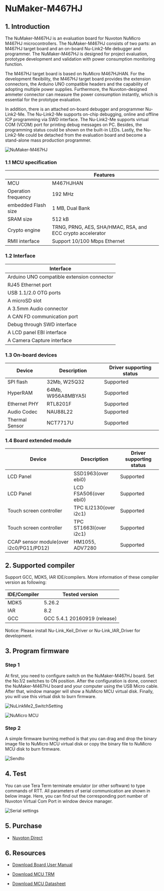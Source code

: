 # NuMaker-M467HJ

## 1. Introduction

The NuMaker-M467HJ is an evaluation board for Nuvoton NuMicro M467HJ microcontrollers. The NuMaker-M467HJ consists of two parts: an M467HJ target board and an on-board Nu-Link2-Me debugger and programmer. The NuMaker-M467HJ is designed for project evaluation, prototype development and validation with power consumption monitoring function.

The M467HJ target board is based on NuMicro M467HJHAN. For the development flexibility, the M467HJ target board provides the extension connectors, the Arduino UNO compatible headers and the capability of adopting multiple power supplies. Furthermore, the Nuvoton-designed ammeter connector can measure the power consumption instantly, which is essential for the prototype evaluation.

In addition, there is an attached on-board debugger and programmer Nu-Link2-Me. The Nu-Link2-Me supports on-chip debugging, online and offline ICP programming via SWD interface. The Nu-Link2-Me supports virtual COM (VCOM) port for printing debug messages on PC. Besides, the programming status could be shown on the built-in LEDs. Lastly, the Nu-Link2-Me could be detached from the evaluation board and become a stand-alone mass production programmer.

![NuMaker-M467HJ](./figures/NuMaker-M467HJ-V1_F.png)

### 1.1 MCU specification

|  | Features |
| -- | -- |
| MCU | M467HJHAN |
| Operation frequency | 192 MHz |
| embedded Flash size | 1 MB, Dual Bank |
| SRAM size | 512 kB |
| Crypto engine |  TRNG, PRNG, AES, SHA/HMAC, RSA, and ECC crypto accelerator |
| RMII interface | Support 10/100 Mbps Ethernet |

### 1.2 Interface

| Interface |
| -- |
| Arduino UNO compatible extension connector |
| RJ45 Ethernet port |
| USB 1.1/2.0 OTG ports |
| A microSD slot |
| A 3.5mm Audio connector |
| A CAN FD communication port |
| Debug through SWD interface |
| A LCD panel EBI interface |
| A Camera Capture interface |

### 1.3 On-board devices

| Device | Description | Driver supporting status |
| -- | -- | -- |
| SPI flash | 32Mb, W25Q32 | Supported |
| HyperRAM | 64Mb, W956A8MBYA5I | Supported |
| Ethernet PHY | RTL8201F | Supported |
| Audio Codec | NAU88L22 | Supported |
| Thermal Sensor | NCT7717U | Supported |

### 1.4 Board extended module

| Device | Description | Driver supporting status |
| -- | -- | -- |
| LCD Panel | SSD1963(over ebi0) | Supported |
| LCD Panel | LCD FSA506(over ebi0) | Supported |
| Touch screen controller | TPC ILI2130(over i2c1) | Supported |
| Touch screen controller | TPC ST1663I(over i2c1) | Supported |
| CCAP sensor module(over i2c0/PG11/PD12) | HM1055, ADV7280 | Supported |

## 2. Supported compiler

Support GCC, MDK5, IAR IDE/compilers. More information of these compiler version as following:

| IDE/Compiler  | Tested version            |
| ---------- | ---------------------------- |
| MDK5       | 5.26.2                       |
| IAR        | 8.2                          |
| GCC        | GCC 5.4.1 20160919 (release) |

Notice: Please install Nu-Link_Keil_Driver or Nu-Link_IAR_Driver for development.

## 3. Program firmware

### Step 1

At first, you need to configure switch on the NuMaker-M467HJ board. Set the No.1/2 switches to ON position. After the configuration is done, connect the NuMaker-M467HJ board and your computer using the USB Micro cable. After that, window manager will show a NuMicro MCU virtual disk. Finally, you will use this virtual disk to burn firmware.

![NuLinkMe2_SwitchSetting](./figures/NuLinkMe_SwitchSetting.png)

![NuMicro MCU](./figures/NuMicro_MCU_Disk.png)

### Step 2

A simple firmware burning method is that you can drag and drop the binary image file to NuMicro MCU virtual disk or copy the binary file to NuMicro MCU disk to burn firmware.

![Sendto](./figures/Sendto.png)

## 4. Test

You can use Tera Term terminate emulator (or other software) to type commands of RTT. All parameters of serial communication are shown in below image. Here, you can find out the corresponding port number of Nuvoton Virtual Com Port in window device manager.

![Serial settings](./figures/SerialSetting.png)

## 5. Purchase

* [Nuvoton Direct][1]

## 6. Resources

* [Download Board User Manual][2]
* [Download MCU TRM][3]
* [Download MCU Datasheet][4]

  [1]: https://direct.nuvoton.com/en/numaker-m467hj
  [2]: https://www.nuvoton.com/resource-files/en-us--UM_NuMaker-M467HJ_EN_Rev1.00.pdf
  [3]: https://www.nuvoton.com/resource-download.jsp?tp_GUID=DA05-M460
  [4]: https://www.nuvoton.com/resource-download.jsp?tp_GUID=DA00-M460